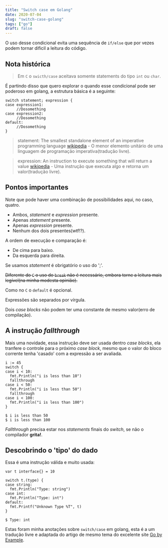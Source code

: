 ```yaml
---
title: "Switch case em Golang"
date: 2020-07-04
slug: "switch-case-golang"
tags: ["go"]
draft: false
---
```


O uso desse condicional evita uma sequência de `if/else` que por vezes podem tornar dificil a leitura do código.

## Nota histórica

> Em `C` o `swicth/case` aceitava somente statements do tipo `int` ou `char`.

É partindo disso que quero explorar o quando esse condicional pode ser poderoso em golang, a estrutura básica é a seguinte:

	switch statement; expression {
	case expression1:
	     //Dosomething
	case expression2:
	     //Dosomething
	default:
	     //Dosomething
	}

> statement:  The smallest standalone element of an imperative programming language [wikipedia](https://en.wikipedia.org/wiki/Statement_(computer_science)) - O menor elemento unitário de uma linguagem de programação imperativa(tradução livre).

> expression: An instruction to execute something that will return a value [wikipedia](https://en.wikipedia.org/wiki/Expression_(computer_science)) - Uma instrução que executa algo e retorna um valor(tradução livre).

## Pontos importantes

Note que pode haver uma combinação de possibilidades aqui, no caso, quatro.

  * Ambos, *statement* e *expression* presente.
  * Apenas *statement* presente.
  * Apenas *expression* presente.
  * Nenhum dos dois presentes(wtf!?).

A ordem de execução e comparação é:
  * De cima para baixo.
  * Da esquerda para direita.

Se usamos *statement* é obrigatório o uso do ';'.

~~Diferente do `C` o uso do `break` não é necessário, embora torne a leitura mais legível(na minha modesta opinião).~~

Como no `C` o `default` é opcional.

Expressões são separados por vírgula.

Dois *case blocks* não podem ter uma constante de mesmo valor(erro de compilação).

## A instrução *fallthrough*

Mais uma novidade, essa instrução deve ser usada dentro *case blocks*, ela tranfere o controle para o próximo *case block*, mesmo que o valor do bloco corrente tenha 'casado' com a expressão a ser avaliada.

	i := 45
	switch {
	case i < 10:
	  fmt.Println("i is less than 10")
	  fallthrough
	case i < 50:
	  fmt.Println("i is less than 50")
	  fallthrough
	case i < 100:
	  fmt.Println("i is less than 100")
	}

	$ i is less than 50
	$ i is less than 100


*Fallthrough* precisa estar nos *statements* finais do *switch*, se não o compilador **grita!**.

## Descobrindo o 'tipo' do dado

Essa é uma instrução válida e muito usada:

	var t interface{} = 10

	switch t.(type) {
	case string:
	  fmt.Println("Type: string")
	case int:
	  fmt.Println("Type: int")
	default:
	  fmt.Printf("Unknown Type %T", t)
	}

	$ Type: int

Estas foram minha anotações sobre `switch/case` em golang, esta é a um tradução livre e adaptada do artigo de mesmo tema do excelente site [Go by Example](https://golangbyexample.com/switch-statement-golang/). 
